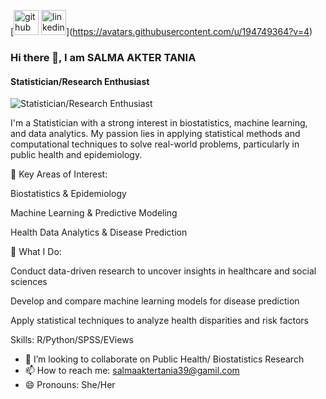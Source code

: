 [[<img src='https://cdn.jsdelivr.net/npm/simple-icons@3.0.1/icons/github.svg' alt='github' height='40'>](https://github.com/https://github.com/Salma-Tania74)  [<img src='https://cdn.jsdelivr.net/npm/simple-icons@3.0.1/icons/linkedin.svg' alt='linkedin' height='40'>](https://www.linkedin.com/in/https://www.linkedin.com/in/salma-akter-tania-93351b1a0//)](https://avatars.githubusercontent.com/u/194749364?v=4)  

### Hi there 👋, I am SALMA AKTER TANIA
#### Statistician/Research Enthusiast
![Statistician/Research Enthusiast](https://media.licdn.com/dms/image/v2/D5616AQGfdRtO9kKsSg/profile-displaybackgroundimage-shrink_350_1400/profile-displaybackgroundimage-shrink_350_1400/0/1682868273604?e=1749081600&v=beta&t=lktTgoEVdLY5e_9FOgdgG8vpK0kZMnm77O_Yehkym2Y)

I'm a Statistician with a strong interest in biostatistics, machine learning, and data analytics. My passion lies in applying statistical methods and computational techniques to solve real-world problems, particularly in public health and epidemiology.

🔹 Key Areas of Interest:

Biostatistics & Epidemiology

Machine Learning & Predictive Modeling

Health Data Analytics & Disease Prediction

🔹 What I Do:

Conduct data-driven research to uncover insights in healthcare and social sciences

Develop and compare machine learning models for disease prediction

Apply statistical techniques to analyze health disparities and risk factors

Skills: R/Python/SPSS/EViews

- 👯 I’m looking to collaborate on  Public Health/ Biostatistics Research 
- 📫 How to reach me:  salmaaktertania39@gamil.com 
- 😄 Pronouns: She/Her






